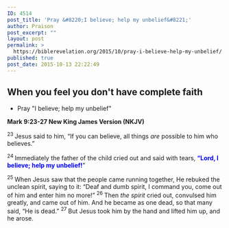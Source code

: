 ```yaml
---
ID: 4514
post_title: 'Pray &#8220;I believe; help my unbelief&#8221;'
author: Praison
post_excerpt: ""
layout: post
permalink: >
  https://biblerevelation.org/2015/10/pray-i-believe-help-my-unbelief/
published: true
post_date: 2015-10-13 22:22:49
---
```

<h2>When you feel you don't have complete faith</h2>
<ul>
	<li>Pray "I believe; help my unbelief"</li>
</ul>
<strong><span class="passage-display-bcv">Mark 9:23-27
</span><span class="passage-display-version">New King James Version (NKJV)</span></strong>

<span id="en-NKJV-24562" class="text Mark-9-23"><sup class="versenum">23 </sup>Jesus said to him, <span class="woj">“If you can believe,</span><span class="woj"> all things <i>are</i> possible to him who believes.”</span></span>

<span id="en-NKJV-24563" class="text Mark-9-24"><sup class="versenum">24 </sup>Immediately the father of the child cried out and said with tears, <strong><span style="color: #0000ff;">“Lord, I believe; help my unbelief!</span></strong>”</span>

<span id="en-NKJV-24564" class="text Mark-9-25"><sup class="versenum">25 </sup>When Jesus saw that the people came running together, He rebuked the unclean spirit, saying to it: <span class="woj">“Deaf and dumb spirit, I command you, come out of him and enter him no more!”</span> </span><span id="en-NKJV-24565" class="text Mark-9-26"><sup class="versenum">26 </sup>Then <i>the spirit</i> cried out, convulsed him greatly, and came out of him. And he became as one dead, so that many said, “He is dead.” </span><span id="en-NKJV-24566" class="text Mark-9-27"><sup class="versenum">27 </sup>But Jesus took him by the hand and lifted him up, and he arose.</span>
